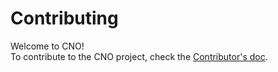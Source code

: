 # Contributing
Welcome to CNO!  
To contribute to the CNO project, check the [Contributor's doc](https://github.com/beopencloud/cno/tree/main/doc).  
